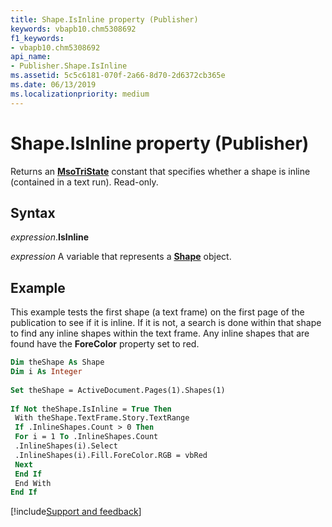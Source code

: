 ```yaml
---
title: Shape.IsInline property (Publisher)
keywords: vbapb10.chm5308692
f1_keywords:
- vbapb10.chm5308692
api_name:
- Publisher.Shape.IsInline
ms.assetid: 5c5c6181-070f-2a66-8d70-2d6372cb365e
ms.date: 06/13/2019
ms.localizationpriority: medium
---
```



# Shape.IsInline property (Publisher)

Returns an **[MsoTriState](office.msotristate.md)** constant that specifies whether a shape is inline (contained in a text run). Read-only.


## Syntax

_expression_.**IsInline**

_expression_ A variable that represents a **[Shape](Publisher.Shape.md)** object.


## Example

This example tests the first shape (a text frame) on the first page of the publication to see if it is inline. If it is not, a search is done within that shape to find any inline shapes within the text frame. Any inline shapes that are found have the **ForeColor** property set to red.

```vb
Dim theShape As Shape 
Dim i As Integer 
 
Set theShape = ActiveDocument.Pages(1).Shapes(1) 
 
If Not theShape.IsInline = True Then 
 With theShape.TextFrame.Story.TextRange 
 If .InlineShapes.Count > 0 Then 
 For i = 1 To .InlineShapes.Count 
 .InlineShapes(i).Select 
 .InlineShapes(i).Fill.ForeColor.RGB = vbRed 
 Next 
 End If 
 End With 
End If
```

[!include[Support and feedback](~/includes/feedback-boilerplate.md)]